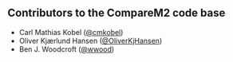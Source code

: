 ## Contributors to the CompareM2 code base
  - Carl Mathias Kobel ([@cmkobel](https://github.com/cmkobel/))
  - Oliver Kjærlund Hansen ([@OliverKjHansen](https://github.com/OliverKjHansen))
  - Ben J. Woodcroft ([@wwood](https://github.com/wwood/))
